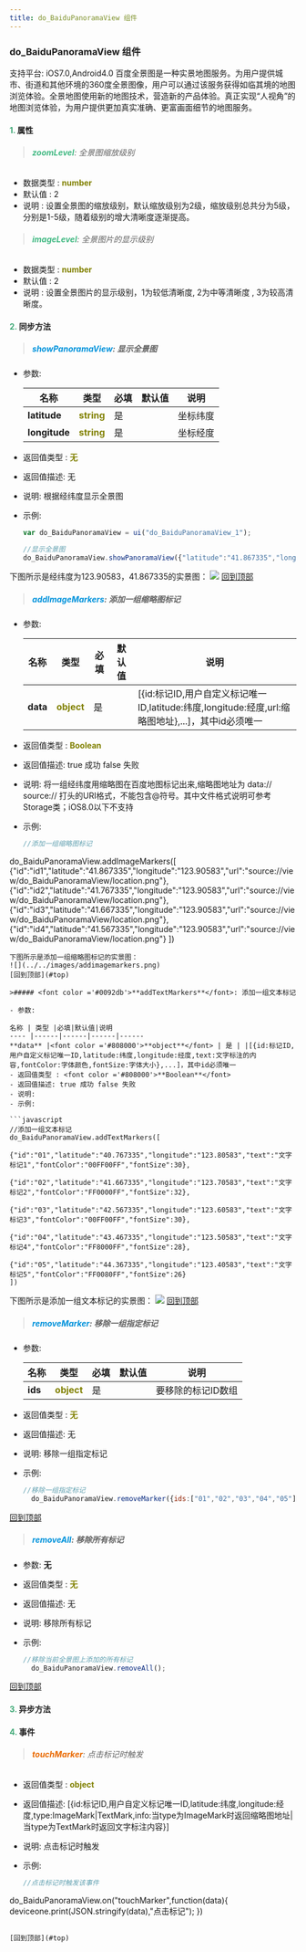 ```yaml
---
title: do_BaiduPanoramaView 组件
---
```


### do_BaiduPanoramaView 组件

 支持平台: iOS7.0,Android4.0
 百度全景图是一种实景地图服务。为用户提供城市、街道和其他环境的360度全景图像，用户可以通过该服务获得如临其境的地图浏览体验。全景地图使用新的地图技术，营造新的产品体验。真正实现“人视角”的地图浏览体验，为用户提供更加真实准确、更富画面细节的地图服务。

#### <font color ='#40A977'>**1.**</font> 属性

>###### <font color ='#42b983'>**zoomLevel**</font>: 全景图缩放级别

- 数据类型 : <font color ='#808000'>**number**</font>
- 默认值 : 2
- 说明 : 设置全景图的缩放级别，默认缩放级别为2级，缩放级别总共分为5级，分别是1-5级，随着级别的增大清晰度逐渐提高。

>###### <font color ='#42b983'>**imageLevel**</font>: 全景图片的显示级别

- 数据类型 : <font color ='#808000'>**number**</font>
- 默认值 : 2
- 说明 : 设置全景图片的显示级别，1为较低清晰度, 2为中等清晰度 , 3为较高清晰度。

#### <font color ='#40A977'>**2.**</font> 同步方法

>##### <font color ='#0092db'>**showPanoramaView**</font>: 显示全景图

- 参数:

  名称 | 类型 | 必填 | 默认值 | 说明
  ---- |------|------|------|------
  **latitude** |<font color ='#808000'>**string**</font> | 是 |     |坐标纬度
  **longitude** |<font color ='#808000'>**string**</font> | 是 |     |坐标经度
- 返回值类型 : <font color ='#808000'>**无**</font>
- 返回值描述: 无
- 说明: 根据经纬度显示全景图
- 示例:

  ```javascript
  var do_BaiduPanoramaView = ui("do_BaiduPanoramaView_1");

  //显示全景图
  do_BaiduPanoramaView.showPanoramaView({"latitude":"41.867335","longitude":"123.90583"});
  ```
 下图所示是经纬度为123.90583，41.867335的实景图：
 ![](../../images/realmap.png)
[回到顶部](#top)

>##### <font color ='#0092db'>**addImageMarkers**</font>: 添加一组缩略图标记

- 参数:

  名称 | 类型 |必填|默认值|说明
  ---- |------|------|------|------
  **data** |<font color ='#808000'>**object**</font> | 是 | |[{id:标记ID,用户自定义标记唯一ID,latitude:纬度,longitude:经度,url:缩略图地址},...]，其中id必须唯一
- 返回值类型 : <font color ='#808000'>**Boolean**</font>
- 返回值描述: true 成功 false 失败
- 说明: 将一组经纬度用缩略图在百度地图标记出来,缩略图地址为 data:// source:// 打头的URI格式，不能包含@符号。其中文件格式说明可参考Storage类；iOS8.0以下不支持
- 示例:

  ```javascript
  //添加一组缩略图标记
 do_BaiduPanoramaView.addImageMarkers([
	  {"id":"id1","latitude":"41.867335","longitude":"123.90583","url":"source://view/do_BaiduPanoramaView/location.png"},
	  {"id":"id2","latitude":"41.767335","longitude":"123.90583","url":"source://view/do_BaiduPanoramaView/location.png"},
	  {"id":"id3","latitude":"41.667335","longitude":"123.90583","url":"source://view/do_BaiduPanoramaView/location.png"},
	  {"id":"id4","latitude":"41.567335","longitude":"123.90583","url":"source://view/do_BaiduPanoramaView/location.png"}
 ])

  ```
  下图所示是添加一组缩略图标记的实景图：
  ![](../../images/addimagemarkers.png)
[回到顶部](#top)

>##### <font color ='#0092db'>**addTextMarkers**</font>: 添加一组文本标记

- 参数:

  名称 | 类型 |必填|默认值|说明
  ---- |------|------|------|------
  **data** |<font color ='#808000'>**object**</font> | 是 | |[{id:标记ID,用户自定义标记唯一ID,latitude:纬度,longitude:经度,text:文字标注的内容,fontColor:字体颜色,fontSize:字体大小},...]，其中id必须唯一
- 返回值类型 : <font color ='#808000'>**Boolean**</font>
- 返回值描述: true 成功 false 失败
- 说明:
- 示例:

  ```javascript
  //添加一组文本标记
 do_BaiduPanoramaView.addTextMarkers([
	  {"id":"01","latitude":"40.767335","longitude":"123.80583","text":"文字标记1","fontColor":"00FF00FF","fontSize":30},
	  {"id":"02","latitude":"41.667335","longitude":"123.70583","text":"文字标记2","fontColor":"FF0000FF","fontSize":32},
	  {"id":"03","latitude":"42.567335","longitude":"123.60583","text":"文字标记3","fontColor":"00FF00FF","fontSize":30},
	  {"id":"04","latitude":"43.467335","longitude":"123.50583","text":"文字标记4","fontColor":"FF8000FF","fontSize":28},
	  {"id":"05","latitude":"44.367335","longitude":"123.40583","text":"文字标记5","fontColor":"FF0080FF","fontSize":26}
 ])

  ```
  下图所示是添加一组文本标记的实景图：
  ![](../../images/addtextmarkers.png)
[回到顶部](#top)

>##### <font color ='#0092db'>**removeMarker**</font>: 移除一组指定标记

- 参数:

  名称 | 类型 |必填|默认值|说明
  ---- |------|------|------|------
  **ids** |<font color ='#808000'>**object**</font> | 是 | |要移除的标记ID数组
- 返回值类型 : <font color ='#808000'>**无**</font>
- 返回值描述: 无
- 说明: 移除一组指定标记
- 示例:

  ```javascript
  //移除一组指定标记
	do_BaiduPanoramaView.removeMarker({ids:["01","02","03","04","05"]});

  ```

[回到顶部](#top)

>##### <font color ='#0092db'>**removeAll**</font>: 移除所有标记

- 参数: **无**
- 返回值类型 : <font color ='#808000'>**无**</font>
- 返回值描述: 无
- 说明: 移除所有标记
- 示例:

  ```javascript
  //移除当前全景图上添加的所有标记
	do_BaiduPanoramaView.removeAll();

  ```

[回到顶部](#top)

#### <font color ='#40A977'>**3.**</font> 异步方法


#### <font color ='#40A977'>**4.**</font> 事件

>###### <font color ='#e96900'>**touchMarker**</font>: 点击标记时触发

- 返回值类型 : <font color ='#808000'>**object**</font>
- 返回值描述: [{id:标记ID,用户自定义标记唯一ID,latitude:纬度,longitude:经度,type:ImageMark|TextMark,info:当type为ImageMark时返回缩略图地址|当type为TextMark时返回文字标注内容}]
- 说明: 点击标记时触发
- 示例:

  ```javascript
  //点击标记时触发该事件
 do_BaiduPanoramaView.on("touchMarker",function(data){
	  deviceone.print(JSON.stringify(data),"点击标记");
 })

  ```

[回到顶部](#top)
